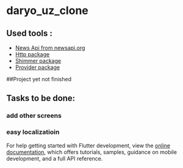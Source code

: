 # daryo_uz_clone

 ## Used tools :

- [News Api from newsapi.org](https://newsapi.org/)
- [Http package](https://pub.dev/packages/http)
- [Shimmer package](https://pub.dev/packages/shimmer)
- [Provider package](https://pub.dev/packages/provider)

##Project yet not finished
## Tasks to be done: 
### add other screens
### easy localizatioin



For help getting started with Flutter development, view the
[online documentation](https://docs.flutter.dev/), which offers tutorials,
samples, guidance on mobile development, and a full API reference.
